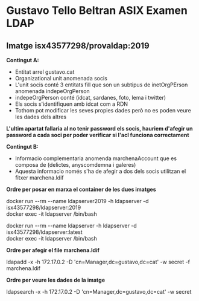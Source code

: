 # Gustavo Tello Beltran ASIX Examen LDAP  
## Imatge isx43577298/provaldap:2019

__Contingut A:__

+ Entitat arrel gustavo.cat
+ Organizational unit anomenada socis
+ L'unit socis conté 3 entitats fill que son un subtipus de inetOrgPErson anomenada indepeOrgPerson
+ indepeOrgPerson conté (idcat, sardanes, foto, lema i twitter)
+ Els socis s'identifiquen amb idcat com a RDN
+ Tothom pot modificar les seves propies dades però no es poden veure les dades dels altres

__L'ultim apartat fallaria al no tenir password els socis, hauriem d'afegir un password a cada soci per poder verificar si l'acl funciona correctament__

__Contingut B:__

+ Informacio complementaria anomenda marchenaAccount que es composa de (delictes, anyscomdemna i galeres)
+ Aquesta informacio només s'ha de afegir a dos dels socis utilitzan el fitxer marchena.ldif


__Ordre per posar en marxa el container de les dues imatges__

docker run --rm --name ldapserver2019 -h ldapserver -d isx43577298/ldapserver:2019  
docker exec -it ldapserver /bin/bash

docker run --rm --name ldapserver -h ldapserver -d isx43577298/ldapserver:latest  
docker exec -it ldapserver /bin/bash

__Ordre per afegir el file marchena.ldif__

ldapadd -x -h 172.17.0.2 -D 'cn=Manager,dc=gustavo,dc=cat' -w secret -f marchena.ldif 

__Ordre per veure les dades de la imatge__

ldapsearch -x  -h 172.17.0.2 -D 'cn=Manager,dc=gustavo,dc=cat' -w secret 






